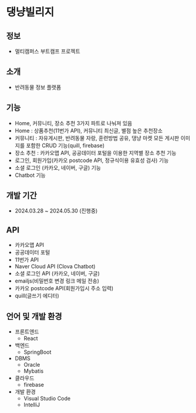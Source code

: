 # 댕냥빌리지
## 정보
 - 멀티캠퍼스 부트캠프 프로젝트

## 소개
 - 반려동물 정보 플랫폼

## 기능
 - Home, 커뮤니티, 장소 추천 3가지 파트로 나눠져 있음
 - Home : 상품추천(11번가 API), 커뮤니티 최신글, 별점 높은 추천장소 
 - 커뮤니티 : 자유게시판, 반려동물 자랑, 훈련방법 공유, 댕냥 마켓 모든 게시판 이미지를 포함한 CRUD 기능(quill, firebase)
 - 장소 추천 : 카카오맵 API, 공공데이터 포털을 이용한 지역별 장소 추천 기능
 - 로그인, 회원가입(카카오 postcode API, 정규식이용 유효성 검사) 기능
 - 소셜 로그인 (카카오, 네이버, 구글) 기능
 - Chatbot 기능

## 개발 기간
 - 2024.03.28 ~ 2024.05.30 (진행중)

## API
 - 카카오맵 API
 - 공공데이터 포털
 - 11번가 API
 - Naver Cloud API (Clova Chatbot)
 - 소셜 로그인 API (카카오, 네이버, 구글)
 - emailjs(비밀번호 변경 링크 메일 전송)
 - 카카오 postcode API(회원가입시 주소 입력)
 - quill(글쓰기 에디터)

## 언어 및 개발 환경
 - 프론트엔드
   - React
 - 백엔드
   - SpringBoot
 - DBMS
   - Oracle
   - Mybatis
 - 클라우드
   - firebase
 - 개발 환경
   - Visual Studio Code
   - IntelliJ
